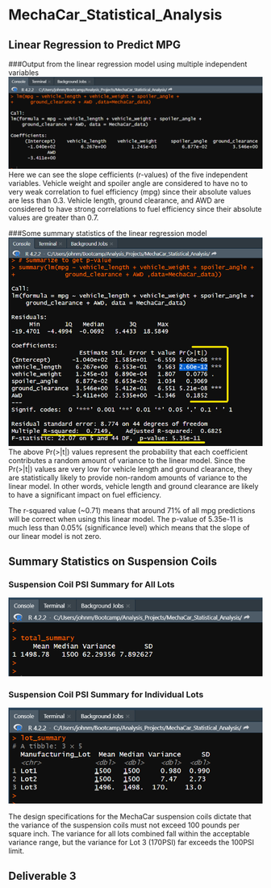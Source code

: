# MechaCar_Statistical_Analysis

## Linear Regression to Predict MPG
###Output from the linear regression model using multiple independent variables
![This is an image](Images/mpg_lm.png)
Here we can see the slope cefficients (r-values) of the five independent variables. Vehicle weight and spoiler angle are considered to have no to very weak correlation to fuel efficiency (mpg) since their absolute values are less than 0.3. Vehicle length, ground clearance, and AWD are considered to have strong correlations to fuel efficiency since their absolute values are greater than 0.7. 

###Some summary statistics of the linear regression model
![This is an image](Images/mpg_lm_summary.png)
The above Pr(>|t|) values represent the probability that each coefficient contributes a random amount of variance to the linear model. Since the Pr(>|t|) values are very low for vehicle length and ground clearance, they are statistically likely to provide non-random amounts of variance to the linear model. In other words, vehicle length and ground clearance are likely to have a significant impact on fuel efficiency.

The r-squared value (~0.71) means that around 71% of all mpg predictions will be correct when using this linear model. The p-value of 5.35e-11 is much less than 0.05% (significance level) which means that the slope of our linear model is not zero.

## Summary Statistics on Suspension Coils

### Suspension Coil PSI Summary for All Lots
![This is an image](Images/total_summary.png)

### Suspension Coil PSI Summary for Individual Lots
![This is an image](Images/lot_summary.png)

The design specifications for the MechaCar suspension coils dictate that the variance of the suspension coils must not exceed 100 pounds per square inch. The variance for all lots combined fall within the acceptable variance range, but the variance for Lot 3 (170PSI) far exceeds the 100PSI limit.





## Deliverable 3
